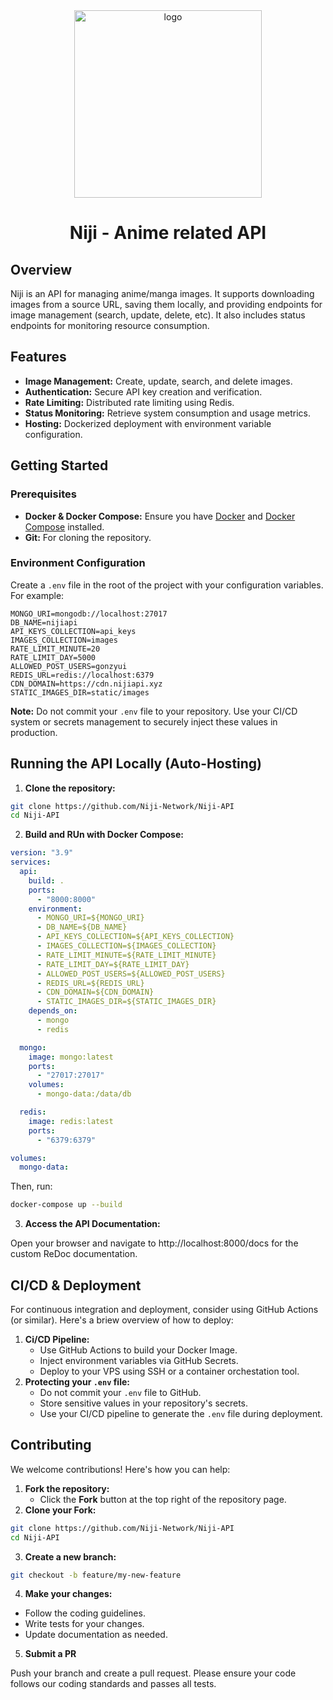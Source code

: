 <div align="center">
    <img src="/static/favicon.ico" alt="logo" width="300" height="300">
    <h1>Niji - Anime related API</h1>
</div>

## Overview

Niji is an API for managing anime/manga images. It supports downloading images from a source URL, saving them locally, and providing endpoints for image management (search, update, delete, etc). It also includes status endpoints for monitoring resource consumption.

## Features

- **Image Management:** Create, update, search, and delete images.
- **Authentication:** Secure API key creation and verification.
- **Rate Limiting:** Distributed rate limiting using Redis.
- **Status Monitoring:** Retrieve system consumption and usage metrics.
- **Hosting:** Dockerized deployment with environment variable configuration.

## Getting Started

### Prerequisites

- **Docker & Docker Compose:** Ensure you have [Docker](https://docs.docker.com/get-docker/) and [Docker Compose](https://docs.docker.com/compose/install/) installed.
- **Git:** For cloning the repository.

### Environment Configuration

Create a `.env` file in the root of the project with your configuration variables. For example:

```dotenv
MONGO_URI=mongodb://localhost:27017
DB_NAME=nijiapi
API_KEYS_COLLECTION=api_keys
IMAGES_COLLECTION=images
RATE_LIMIT_MINUTE=20
RATE_LIMIT_DAY=5000
ALLOWED_POST_USERS=gonzyui
REDIS_URL=redis://localhost:6379
CDN_DOMAIN=https://cdn.nijiapi.xyz
STATIC_IMAGES_DIR=static/images
```
**Note:** Do not commit your `.env` file to your repository. Use your CI/CD system or secrets management to securely inject these values in production.

## Running the API Locally (Auto-Hosting)
1. **Clone the repository:**
```bash
git clone https://github.com/Niji-Network/Niji-API
cd Niji-API
```
2. **Build and RUn with Docker Compose:**
```yaml
version: "3.9"
services:
  api:
    build: .
    ports:
      - "8000:8000"
    environment:
      - MONGO_URI=${MONGO_URI}
      - DB_NAME=${DB_NAME}
      - API_KEYS_COLLECTION=${API_KEYS_COLLECTION}
      - IMAGES_COLLECTION=${IMAGES_COLLECTION}
      - RATE_LIMIT_MINUTE=${RATE_LIMIT_MINUTE}
      - RATE_LIMIT_DAY=${RATE_LIMIT_DAY}
      - ALLOWED_POST_USERS=${ALLOWED_POST_USERS}
      - REDIS_URL=${REDIS_URL}
      - CDN_DOMAIN=${CDN_DOMAIN}
      - STATIC_IMAGES_DIR=${STATIC_IMAGES_DIR}
    depends_on:
      - mongo
      - redis

  mongo:
    image: mongo:latest
    ports:
      - "27017:27017"
    volumes:
      - mongo-data:/data/db

  redis:
    image: redis:latest
    ports:
      - "6379:6379"

volumes:
  mongo-data:
```
Then, run:
```bash
docker-compose up --build
```
3. **Access the API Documentation:**

Open your browser and navigate to http://localhost:8000/docs for the custom ReDoc documentation.

## CI/CD & Deployment

For continuous integration and deployment, consider using GitHub Actions (or similar). Here's a briew overview of how to deploy:
1. **Ci/CD Pipeline:**
    - Use GitHub Actions to build your Docker Image.
    - Inject environment variables via GitHub Secrets.
    - Deploy to your VPS using SSH or a container orchestation tool.
2. **Protecting your `.env` file:**
    - Do not commit your `.env` file to GitHub.
    - Store sensitive values in your repository's secrets.
    - Use your CI/CD pipeline to generate the `.env` file during deployment.

## Contributing

We welcome contributions! Here's how you can help:
1. **Fork the repository:**
    - Click the **Fork** button at the top right of the repository page.
2. **Clone your Fork:**
```bash
git clone https://github.com/Niji-Network/Niji-API
cd Niji-API
```
3. **Create a new branch:**
```bash
git checkout -b feature/my-new-feature
```
4. **Make your changes:**
- Follow the coding guidelines.
- Write tests for your changes.
- Update documentation as needed.
5. **Submit a PR**

Push your branch and create a pull request. Please ensure your code follows our coding standards and passes all tests.
